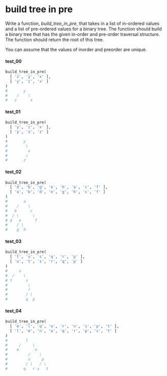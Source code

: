 # build tree in pre

Write a function, *build\_tree\_in\_pre*, that takes in a list of in-ordered values and a list of
pre-ordered values for a binary tree. The function should build a binary tree that has the given
in-order and pre-order traversal structure. The function should return the root of this tree.

You can assume that the values of inorder and preorder are unique.


#### test_00

```python
build_tree_in_pre(
  [ 'z', 'y', 'x' ],
  [ 'y', 'z', 'x' ] 
)
#       y
#    /    \
#   z      x
```

#### test_01
```python
build_tree_in_pre(
  [ 'y', 'z', 'x' ],
  [ 'y', 'x', 'z' ] 
)
#       y
#        \
#         x
#        / 
#       z
```

#### test_02
```python
build_tree_in_pre(
  [ 'd', 'b', 'g', 'e', 'h', 'a', 'c', 'f' ],
  [ 'a', 'b', 'd', 'e', 'g', 'h', 'c', 'f' ] 
)
#       a
#    /    \
#   b      c
#  / \      \
# d   e      f
#    / \
#    g  h
```

#### test_03
```python
build_tree_in_pre(
  [ 't', 'u', 's', 'q', 'r', 'p' ],
  [ 'u', 't', 's', 'r', 'q', 'p' ] 
)
#     u
#  /    \
# t      s
#         \
#         r
#        / \
#        q  p
```

#### test_04
```python
build_tree_in_pre(
  [ 'm', 'l', 'q', 'o', 'r', 'n', 's', 'p', 't' ],
  [ 'l', 'm', 'n', 'o', 'q', 'r', 'p', 's', 't' ] 
)
#        l
#     /     \
#    m       n
#         /    \
#         o     p
#        / \   / \
#       q   r s   t
```
